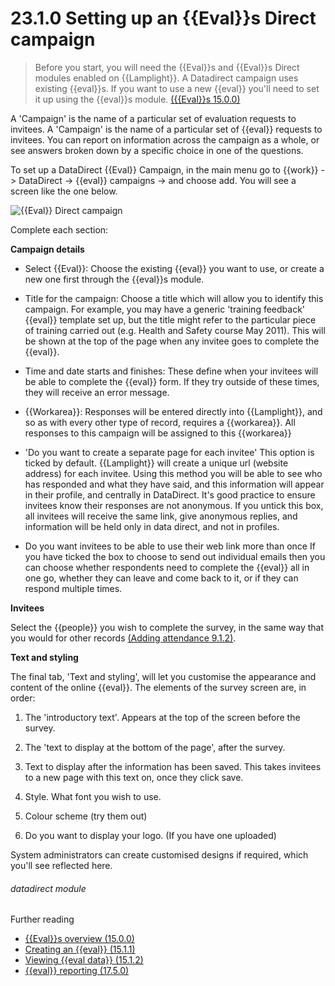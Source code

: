 # 23.1.0    Setting up an {{Eval}}s Direct campaign

> Before you start, you will need the {{Eval}}s and {{Eval}}s Direct modules enabled on {{Lamplight}}.  A Datadirect campaign uses existing {{eval}}s.  If you want to use a new {{eval}} you'll need to set it up using the {{eval}}s module.  [({{Eval}}s 15.0.0)](/help/index/v/{{version}}/p/15.0.0)

A 'Campaign' is the name of a particular set of evaluation requests to invitees.  A 'Campaign' is the name of a particular set of {{eval}} requests to invitees.     You can report on information across the campaign as a whole, or see answers broken down by a specific choice in one of the questions. 

To set up a DataDirect {{Eval}} Campaign, in the main menu go to {{work}} -> DataDirect -> {{eval}} campaigns -> and choose add.  You will see a screen like the one below.

![{{Eval}} Direct campaign]({{imgpath}}207a.png)

Complete each section:

__Campaign details__

* Select {{Eval}}: Choose the existing {{eval}} you want to use, or create a new one first through the {{eval}}s module.
* Title for the campaign: Choose a title which will allow you to identify this campaign. For example, you may have a generic 'training feedback' {{eval}} template set up, but the title might refer to the particular piece of training carried out (e.g. Health and Safety course May 2011).  This will be shown at the top of the page when any invitee goes to complete the {{eval}}.
 * Time and date starts and finishes: These define when your invitees will be able to complete the {{eval}} form.  If they try outside of these times, they will receive an error message.
 * {{Workarea}}: Responses will be entered directly into {{Lamplight}}, and so as with every other type of record, requires a {{workarea}}.  All responses to this campaign will be assigned to this {{workarea}}
 
 * 'Do you want to create a separate page for each invitee'
 This option is ticked by default.  {{Lamplight}} will create a unique url (website address) for each invitee.  Using this method you will be able to see who has responded and what they have said, and this information will appear in their profile, and centrally in DataDirect.  It's good practice to ensure invitees know their responses are not anonymous.  If you untick this box, all invitees will receive the same link, give anonymous replies, and information will be held only in data direct, and not in profiles.
 
 * Do you want invitees to be able to use their web link more than once
If you have ticked the box to choose to send out individual emails then you can choose whether
respondents need to complete the {{eval}} all in one go, whether they can leave and come back
to it, or if they can respond multiple times.

__Invitees__

Select the {{people}} you wish to complete the survey, in the same way that you would for other records [(Adding attendance 9.1.2)](/help/index/v/{{version}}/p/9.1.2).

__Text and styling__

The final tab, 'Text and styling', will let you customise the appearance and content of the online {{eval}}. The elements of the survey screen are, in order:

  1. The 'introductory text'. Appears at the top of the screen before the survey.
  2. The 'text to display at the bottom of the page', after the survey.
  3. Text to display after the information  has been saved.  This takes invitees to a new page with this text on, once they click save.
  
  4. Style.  What font you wish to use.
  5. Colour scheme (try them out)
  6. Do you want to display your logo. (If you have one uploaded)
  
System administrators can create customised designs if required, which you'll see reflected here.

###### datadirect module

Further reading
* [{{Eval}}s overview (15.0.0)](/help/index/v/{{version}}/p/15.0.0)
* [Creating an {{eval}} (15.1.1)](/help/index/v/{{version}}/p/15.1.1)
* [Viewing {{eval data}} (15.1.2)](/help/index/v/{{version}}/p/15.1.2)
* [{{eval}} reporting (17.5.0)](/help/index/v/{{version}}/p/17.5.0)

